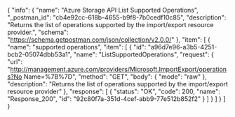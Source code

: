 {
  "info": {
    "name": "Azure Storage API List Supported Operations",
    "_postman_id": "cb4e92cc-618b-4655-b9f8-7b0cedf10c85",
    "description": "Returns the list of operations supported by the import/export resource provider.",
    "schema": "https://schema.getpostman.com/json/collection/v2.0.0/"
  },
  "item": [
    {
      "name": "supported operations",
      "item": [
        {
          "id": "a96d7e96-a3b5-4251-bcb2-05074dbb53a1",
          "name": "ListSupportedOperations",
          "request": {
            "url": "http://management.azure.com/providers/Microsoft.ImportExport/operations?No Name=%7B%7D",
            "method": "GET",
            "body": {
              "mode": "raw"
            },
            "description": "Returns the list of operations supported by the import/export resource provider"
          },
          "response": [
            {
              "status": "OK",
              "code": 200,
              "name": "Response_200",
              "id": "92c80f7a-351d-4cef-abb9-77e512b852f2"
            }
          ]
        }
      ]
    }
  ]
}